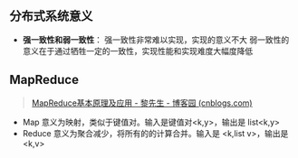 ## 分布式系统意义
- **强一致性和弱一致性**：
	强一致性非常难以实现，实现的意义不大
	弱一致性的意义在于通过牺牲一定的一致性，实现性能和实现难度大幅度降低
## MapReduce
> [MapReduce基本原理及应用 - 黎先生 - 博客园 (cnblogs.com)](https://www.cnblogs.com/lixiansheng/p/8942370.html)
- Map
	意义为映射，类似于键值对。输入是键值对<k,y>，输出是 list<k,y>
- Reduce
	意义为聚合减少，将所有的的计算合并。输入是 <k,list v>，输出是 <k,v>
